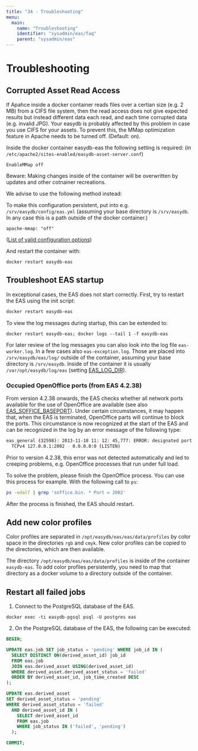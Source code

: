 ```yaml
---
title: "34 - Troubleshooting"
menu:
  main:
    name: "Troubleshooting"
    identifier: "sysadmin/eas/faq"
    parent: "sysadmin/eas"
---
```


#  Troubleshooting

## Corrupted Asset Read Access

If Apahce inside a docker container reads files over a certian size (e.g. 2 MB) from a CIFS file system, then the read access does not give expected results but instead different data each read, and each time corrupted data (e.g. invalid JPG). Your easydb is probably affected by this problem in case you use CIFS for your assets. To prevent this, the MMap optimization feature in Apache needs to be turned off. (Default: on).

Inside the docker container easydb-eas the following setting is required: (in `/etc/apache2/sites-enabled/easydb-asset-server.conf`)

```
EnableMMap off
```

Beware: Making changes inside of the container will be overwritten by updates and other cotnainer recreations.

We advise to use the following method instead:

To make this configuration persistent, put into e.g. `/srv/easydb/config/eas.yml` (assuming your base directory is `/srv/easydb`. In any case this is a path outside of the docker container.)

```
apache-mmap: "off"
```

([List of valid configuration options](/en/sysadmin/konfiguration/eas))

And restart the container with:

```
docker restart easydb-eas
```

## Troubleshoot EAS startup

In exceptional cases, the EAS does not start correctly. First, try to restart the EAS using the init script:

```bash
docker restart easydb-eas
```

To view the log messages during startup, this can be extended to:

```
docker restart easydb-eas; docker logs --tail 1 -f easydb-eas
```

For later review of the log messages you can also look into the log file `eas-worker.log`. In a few cases also `eas-exception.log`.
Those are placed into `/srv/easydb/eas/log/` outside of the container, assuming your base directory is `/srv/easydb`.
Inside of the container it is usually `/var/opt/easydb/log/eas` (setting [EAS_LOG_DIR](../conf/#eas_log_dir)).

### Occupied OpenOffice ports (from EAS 4.2.38)

From version 4.2.38 onwards, the EAS checks whether all network ports available for the use of OpenOffice are available (see also [EAS_SOFFICE_BASEPORT](../conf/#eas_soffice_baseport)). Under certain circumstances, it may happen that, when the EAS is terminated, OpenOffice parts will continue to block the ports. This circumstance is now recognized at the start of the EAS and can be recognized in the log by an error message of the following type:

```bash
eas_general (32598): 2013-11-18 11: 12: 45,777: ERROR: designated port already in use:
  TCPv4 127.0.0.1:2002 - 0.0.0.0:0 (LISTEN)
```

Prior to version 4.2.38, this error was not detected automatically and led to creeping problems, e.g. OpenOffice processes that run under full load.

To solve the problem, please finish the OpenOffice process. You can use this process for example. With the following call to ` ps `:

```bash
ps -edalf | grep 'soffice.bin. * Port = 2002'
```

After the process is finished, the EAS should restart.

##  Add new color profiles

Color profiles are separated in `/opt/easydb/eas/eas/data/profiles` by color space in the directories `rgb` and `cmyk`. New color profiles can be copied to the directories, which are then available.

The directory `/opt/easydb/eas/eas/data/profiles` is inside of the container `easydb-eas`. To add color profiles persistently, you need to map that directory as a docker volume to a directory outside of the container.

##  Restart all failed jobs

1. Connect to the PostgreSQL database of the EAS.

```
docker exec -ti easydb-pgsql psql -U postgres eas
```

2. On the PostgreSQL database of the EAS, the following can be executed:

```sql
BEGIN;

UPDATE eas.job SET job_status = 'pending' WHERE job_id IN (
  SELECT DISTINCT ON(derived_asset_id) job_id
  FROM eas.job
  JOIN eas.derived_asset USING(derived_asset_id)
  WHERE derived_asset.derived_asset_status = 'failed'
  ORDER BY derived_asset_id, job_time_created DESC
);

UPDATE eas.derived_asset
SET derived_asset_status = 'pending'
WHERE derived_asset_status = 'failed'
  AND derived_asset_id IN (
    SELECT derived_asset_id
    FROM eas.job
    WHERE job_status IN ('failed', 'pending')
  );

COMMIT;
```

